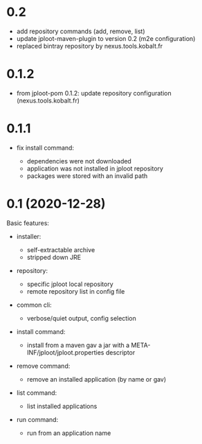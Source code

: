 # 0.2

* add repository commands (add, remove, list)
* update jploot-maven-plugin to version 0.2 (m2e configuration)
* replaced bintray repository by nexus.tools.kobalt.fr

# 0.1.2

* from jploot-pom 0.1.2: update repository configuration
  (nexus.tools.kobalt.fr)

# 0.1.1

* fix install command:

  * dependencies were not downloaded
  * application was not installed in jploot repository
  * packages were stored with an invalid path

# 0.1 (2020-12-28)

Basic features:

* installer:

  * self-extractable archive
  * stripped down JRE

* repository:

  * specific jploot local repository
  * remote repository list in config file

* common cli:

  * verbose/quiet output, config selection

* install command:

  * install from a maven gav a jar with a
    META-INF/jploot/jploot.properties descriptor

* remove command:

  * remove an installed application (by name or gav)

* list command:

  * list installed applications

* run command:

  * run from an application name
